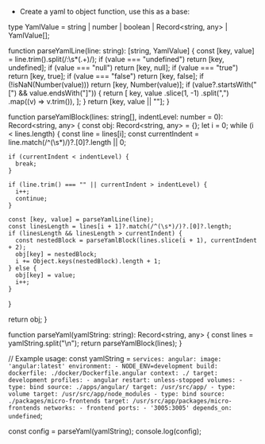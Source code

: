 - Create a yaml to object function, use this as a base:

type YamlValue = string | number | boolean | Record<string, any> | YamlValue[];

function parseYamlLine(line: string): [string, YamlValue] {
  const [key, value] = line.trim().split(/:\s*(.+)/);
  if (value === "undefined") return [key, undefined];
  if (value === "null") return [key, null];
  if (value === "true") return [key, true];
  if (value === "false") return [key, false];
  if (!isNaN(Number(value))) return [key, Number(value)];
  if (value?.startsWith("[") && value.endsWith("]")) {
    return [
      key,
      value
        .slice(1, -1)
        .split(",")
        .map((v) => v.trim()),
    ];
  }
  return [key, value || ""];
}

function parseYamlBlock(lines: string[], indentLevel: number = 0): Record<string, any> {
  const obj: Record<string, any> = {};
  let i = 0;
  while (i < lines.length) {
    const line = lines[i];
    const currentIndent = line.match(/^(\s*)/)?.[0]?.length || 0;

    if (currentIndent < indentLevel) {
      break;
    }

    if (line.trim() === "" || currentIndent > indentLevel) {
      i++;
      continue;
    }

    const [key, value] = parseYamlLine(line);
    const linesLength = lines[i + 1]?.match(/^(\s*)/)?.[0]?.length;
    if (linesLength && linesLength > currentIndent) {
      const nestedBlock = parseYamlBlock(lines.slice(i + 1), currentIndent + 2);
      obj[key] = nestedBlock;
      i += Object.keys(nestedBlock).length + 1;
    } else {
      obj[key] = value;
      i++;
    }
  }

  return obj;
}

function parseYaml(yamlString: string): Record<string, any> {
  const lines = yamlString.split("\n");
  return parseYamlBlock(lines);
}

// Example usage:
const yamlString = `
services:
  angular:
    image: 'angular:latest'
    environment:
      - NODE_ENV=development
    build:
      dockerfile: ./docker/Dockerfile.angular
      context: ./
      target: development
    profiles:
      - angular
    restart: unless-stopped
    volumes:
      - type: bind
        source: ./apps/angular/
        target: /usr/src/app/
      - type: volume
        target: /usr/src/app/node_modules
      - type: bind
        source: ./packages/micro-frontends
        target: /usr/src/app/packages/micro-frontends
    networks:
      - frontend
    ports:
      - '3005:3005'
    depends_on: undefined
`;

const config = parseYaml(yamlString);
console.log(config);
